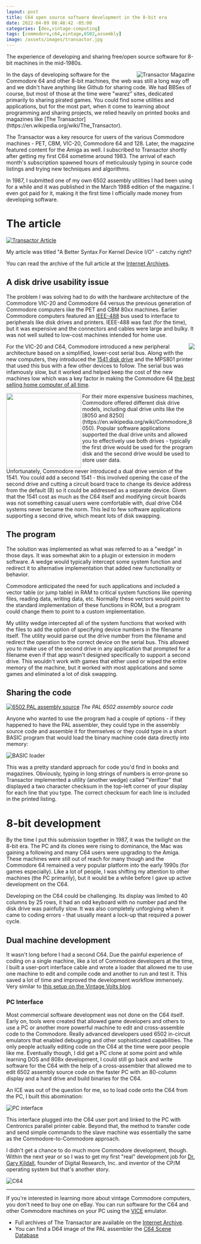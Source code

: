 ```yaml
---
layout: post
title: C64 open source software development in the 8-bit era
date: 2022-04-09 08:48:42 -05:00
categories: [dev,vintage-computing]
tags: [commodore,c64,vintage,6502,assembly]
image: /assets/images/transactor.jpg
---
```


The experience of developing and sharing free/open source software for 8-bit machines in the mid-1980s.

<!--more-->

<img src="/assets/images/transactor.jpg" alt="Transactor Magazine" align="right">
In the days of developing software for the Commodore 64 and other 8-bit machines, the web was still a long way off and we didn't have anything like Github for sharing code. We had BBSes of course, but most of those at the time were "warez" sites, dedicated primarily to sharing pirated games. You could find some utilities and applications, but for the most part, when it come to learning about programming and sharing projects, we relied heavily on printed books and magazines like [The Transactor](https://en.wikipedia.org/wiki/The_Transactor).

The Transactor was a key resource for users of the various Commodore machines - PET, CBM, VIC-20, Commodore 64 and 128. Later, the magazine featured content for the Amiga as well. I subscribed to Transactor shortly after getting my first C64 sometime around 1983. The arrival of each month's subscription spawned hours of meticulously typing in source code listings and trying new techniques and algorithms.

In 1987, I submitted one of my own 6502 assembly utilities I had been using for a while and it was published in the March 1988 edition of the magazine. I even got paid for it, making it the first time I officially made money from developing software.

# The article

[![Transactor Article](/assets/images/transactor-article.png)](https://archive.org/details/transactor-magazines-v8-i05/page/n45/mode/2up)

My article was titled "A Better Syntax For Kernel Device I/O" - catchy right?

You can read the archive of the full article at the [Internet Archives](https://archive.org/details/transactor-magazines-v8-i05/page/n45/mode/2up).

## A disk drive usability issue

The problem I was solving had to do with the hardware architecture of the Commodore VIC-20 and Commodore 64 versus the previous generation of Commodore computers like the PET and CBM 80xx machines. Earlier Commodore computers featured an [IEEE-488](https://en.wikipedia.org/wiki/IEEE-488) bus used to interface to peripherals like disk drives and printers. IEEE-488 was fast (for the time), but it was expensive and the connectors and cables were large and bulky. It was not well suited to low-cost machines intended for home use.

<img src="/assets/images/1541.png" align="right">For the VIC-20 and C64, Commodore introduced a new peripheral architecture based on a simplified, lower-cost serial bus. Along with the new computers, they introduced the [1541 disk drive](https://en.wikipedia.org/wiki/Commodore_1541) and the MPS801 printer that used this bus with a few other devices to follow. The serial bus was infamously slow, but it worked and helped keep the cost of the new machines low which was a key factor in making the Commodore 64 [the best selling home computer of all time](https://en.wikipedia.org/wiki/Commodore_64).

<div style="clear:both"></div>
<img src="/assets/images/8250.png" align="left" style="width:200px">For their more expensive business machines, Commodore offered different disk drive models, including dual drive units like the [8050 and 8250](https://en.wikipedia.org/wiki/Commodore_8050). Popular software applications supported the dual drive units and allowed you to effectively use both drives - typically the first drive would be used for the program disk and the second drive would be used to store user data.

<div style="clear:both"></div>
Unfortunately, Commodore never introduced a dual drive version of the 1541. You could add a second 1541 - this involved opening the case of the second drive and cutting a circuit board trace to change its device address from the default (8) so it could be addressed as a separate device. Given that the 1541 cost as much as the C64 itself and modifying circuit boards was not something casual users were comfortable with, dual drive C64 systems never became the norm. This led to few software applications supporting a second drive, which meant lots of disk swapping.

## The program

The solution was implemented as what was referred to as a "wedge" in those days. It was somewhat akin to a plugin or extension in modern software. A wedge would typically intercept some system function and redirect it to alternative implementation that added new functionality or behavior.

Commodore anticipated the need for such applications and included a vector table (or jump table) in RAM to critical system functions like opening files, reading data, writing data, etc. Normally these vectors would point to the standard implementation of these functions in ROM, but a program could change them to point to a custom implementation.

My utility wedge intercepted all of the system functions that worked with the files to add the option of specifying device numbers in the filename itself. The utility would parse out the drive number from the filename and redirect the operation to the correct device on the serial bus. This allowed you to make use of the second drive in any application that prompted for a filename even if that app wasn't designed specifically to support a second drive. This wouldn't work with games that either used or wiped the entire memory of the machine, but it worked with most applications and some games and eliminated a lot of disk swapping.

## Sharing the code

[![6502 PAL assembly source](/assets/images/transactor-article-pal-src.png)](https://archive.org/details/transactor-magazines-v8-i05/page/n47/mode/2up)
*The PAL 6502 assembly source code*

Anyone who wanted to use the program had a couple of options - if they happened to have the PAL assembler, they could type in the assembly source code and assemble it for themselves or they could type in a short BASIC program that would load the binary machine code data directly into memory:

![BASIC loader](/assets/images/transactor-article-loader.png)

This was a pretty standard approach for code you'd find in books and magazines. Obviously, typing in long strings of numbers is error-prone so Transactor implemented a utility (another wedge) called "Verifizer" that displayed a two character checksum in the top-left corner of your display for each line that you type. The correct checksum for each line is included in the printed listing.

# 8-bit development

By the time I put this submission together in 1987, it was the twilight on the 8-bit era. The PC and its clones were rising to dominance, the Mac was gaining a following and many C64 users were upgrading to the Amiga. These machines were still out of reach for many though and the Commodore 64 remained a very popular platform into the early 1990s (for games especially). Like a lot of people, I was shifting my attention to other machines (the PC primarily), but it would be a while before I gave up active development on the C64.

Developing on the C64 could be challenging. Its display was limited to 40 columns by 25 rows, it had an odd keyboard with no number pad and the disk drive was painfully slow. It was also completely unforgiving when it came to coding errors - that usually meant a lock-up that required a power cycle.

## Dual machine development

It wasn't long before I had a second C64. Due the painful experience of coding on a single machine, like a lot of Commodore developers at the time, I built a user-port interface cable and wrote a loader that allowed me to use one machine to edit and compile code and another to run and test it. This saved a lot of time and improved the development workflow immensely. Very similar to [this setup on the Vintage Volts blog](http://www.vintagevolts.com/cross-assembling-on-a-commodore-64/).

### PC Interface

Most commercial software development was not done on the C64 itself. Early on, tools were created that allowed game developers and others to use a PC or another more powerful machine to edit and cross-assemble code to the Commodore. Really advanced developers used 6502 in-circuit emulators that enabled debugging and other sophisticated capabilities. The only people actually editing code on the C64 at the time were poor people like me. Eventually though, I did get a PC clone at some point and while learning DOS and 808x development, I could still go back and write software for the C64 with the help of a cross-assembler that allowed me to edit 6502 assembly source code on the faster PC with an 80-column display and a hard drive and build binaries for the C64.

An ICE was out of the question for me, so to load code onto the C64 from the PC, I built this abomination:

![PC interface](/assets/images/pc-c64-parallel-interface.jpg)

This interface plugged into the C64 user port and linked to the PC with Centronics parallel printer cable. Beyond that, the method to transfer code and send simple commands to the slave machine was essentially the same as the Commodore-to-Commodore approach.

I didn't get a chance to do much more Commodore development, though. Within the next year or so I was to get my first "real" development job for [Dr. Gary Kildall](https://en.wikipedia.org/wiki/Gary_Kildall), founder of Digital Research, Inc. and inventor of the CP/M operating system but that's another story.

![C64](/assets/images/commodore64-2.jpg)

---

If you're interested in learning more about vintage Commodore computers, you don't need to buy one on eBay. You can run software for the C64 and other Commodore machines on your PC using the [VICE]() emulator.

- Full archives of The Transactor are available on the [Internet Archive](https://archive.org/details/transactor-magazines).
- You can find a D64 image of the PAL assembler the [C64 Scene Database](https://archive.org/details/transactor-magazines.)
